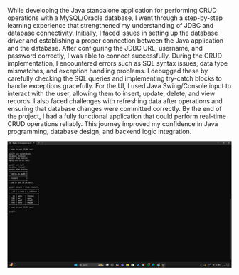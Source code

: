 While developing the Java standalone application for performing CRUD operations with a MySQL/Oracle database, I went through a step-by-step learning experience that strengthened my understanding of JDBC and database connectivity. Initially, I faced issues in setting up the database driver and establishing a proper connection between the Java application and the database. After configuring the JDBC URL, username, and password correctly, I was able to connect successfully. During the CRUD implementation, I encountered errors such as SQL syntax issues, data type mismatches, and exception handling problems. I debugged these by carefully checking the SQL queries and implementing try-catch blocks to handle exceptions gracefully. For the UI, I used Java Swing/Console input to interact with the user, allowing them to insert, update, delete, and view records. I also faced challenges with refreshing data after operations and ensuring that database changes were committed correctly. By the end of the project, I had a fully functional application that could perform real-time CRUD operations reliably. This journey improved my confidence in Java programming, database design, and backend logic integration.

![alt text](<Screenshot (44)-1.png>)